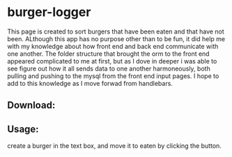 # burger-logger
This page is created to sort burgers that have been eaten and that have not been. ALthough this app has no purpose other than to be fun, it did help me with my knowledge about how front end and back end communicate with one another. The folder structure that brought the orm to the front end appeared complicated to me at first, but as I dove in deeper i was able to see figure out how it all sends data to one another harmoneously, both pulling and pushing to the mysql from the front end input pages. I hope to add to this knowledge as I move forwad from handlebars.

## Download:


## Usage:
create a burger in the text box, and move it to eaten by clicking the button. 
